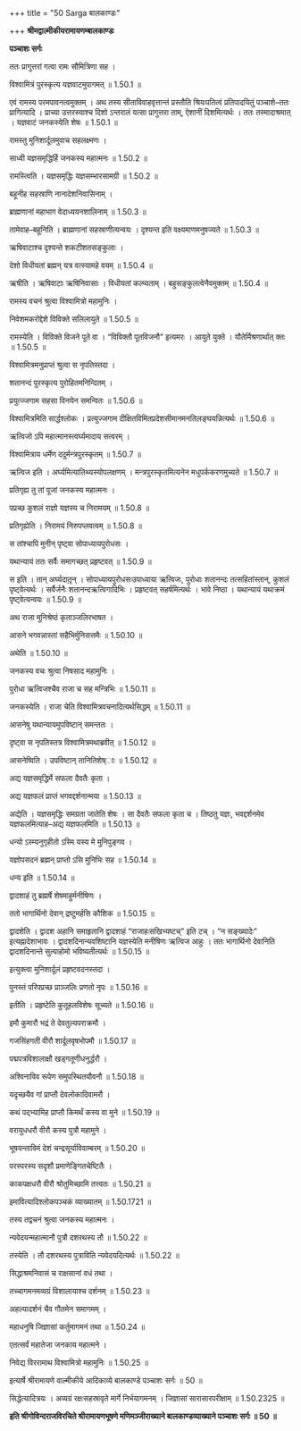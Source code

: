 +++
title = "50 Sarga बालकाण्डः"

+++
**श्रीमद्वाल्मीकीयरामायणम्बालकाण्डः**

**पञ्चाशः सर्गः**

ततः प्रागुत्तरां गत्वा रामः सौमित्रिणा सह ।

विश्वामित्रं पुरस्कृत्य यज्ञवाटमुपागमत् ॥ 1.50.1 ॥

एवं रामस्य परमपावनत्वमुक्तम् । अथ तस्य सीताविवाहवृत्तान्तं प्रस्तौति श्रियःपतित्वं प्रतिपादयितुं पञ्चाशे–ततः प्रागित्यादि । प्राच्या उत्तरस्याश्च दिशो ऽन्तरालं यत्सा प्रागुत्तरा ताम्, ऐशानीं दिशमित्यर्थः । ततः तस्मादाश्रमात् । यज्ञवाटं जनकस्येति शेषः ॥ 1.50.1 ॥

रामस्तु मुनिशार्दूलमुवाच सहलक्ष्मणः ।

साध्वी यज्ञसमृद्धिर्हि जनकस्य महात्मनः ॥ 1.50.2 ॥

रामस्त्विति । यज्ञसमृद्धिः यज्ञसम्भारसामग्री ॥ 1.50.2 ॥

बहूनीह सहस्राणि नानादेशनिवासिनाम् ।

ब्राह्मणानां महाभाग वेदाध्ययनशालिनाम् ॥ 1.50.3 ॥

तामेवाह–बहूनिति । ब्राह्मणानां सहस्राणीत्यन्वयः । दृश्यन्त इति वक्ष्यमाणमनुषज्यते ॥ 1.50.3 ॥

ऋषिवाटाश्च दृश्यन्ते शकटीशतसङ्कुलाः ।

देशो विधीयतां ब्रह्मन् यत्र वत्स्यामहे वयम् ॥ 1.50.4 ॥

ऋषीति । ऋषिवाटाः ऋषिनिवासाः । विधीयतां कल्प्यताम् । बहुसङ्कुलत्वेनैवमुक्तम् ॥ 1.50.4 ॥

रामस्य वचनं श्रुत्वा विश्वामित्रो महामुनिः ।

निवेशमकरोद्देशे विविक्ते सलिलायुते ॥ 1.50.5 ॥

रामस्येति । विविक्ते विजने पूते वा । “विविक्तौ पूतविजनौ” इत्यमरः । आयुते युक्ते । यौतेर्मिश्रणार्थात् क्तः ॥ 1.50.5 ॥

विश्वामित्रमनुप्राप्तं श्रुत्वा स नृपतिस्तदा ।

शतानन्दं पुरस्कृत्य पुरोहितमनिन्दितम् ।

प्रयुत्ज्जगाम सहसा विनयेन समन्वितः ॥ 1.50.6 ॥

विश्वामित्रमिति सार्द्धश्लोकः । प्रत्युज्जगाम दीक्षितविमितप्रदेशसीमानमनतिलङ्घयन्नित्यर्थः ॥ 1.50.6 ॥

ऋत्विजो ऽपि महात्मानस्त्वर्घ्यमादाय सत्वरम् ।

विश्वामित्राय धर्मेण ददुर्मन्त्रपुरस्कृतम् ॥ 1.50.7 ॥

ऋत्विज इति । अर्घ्यमित्यातिथ्यस्योपलक्षणम् । मन्त्रपुरस्कृतमित्यनेन मधुपर्ककरणमुच्यते ॥ 1.50.7 ॥

प्रतिगृह्य तु तां पूजां जनकस्य महात्मनः ।

पप्रच्छ कुशलं राज्ञो यज्ञस्य च निरामयम् ॥ 1.50.8 ॥

प्रतिगृह्येति । निरामयं निरुपप्लवत्वम् ॥ 1.50.8 ॥

स तांश्चापि मुनीन् पृष्ट्वा सोपाध्यायपुरोधसः ।

यथान्यायं ततः सर्वैः समागच्छत् प्रहृष्टवत् ॥ 1.50.9 ॥

स इति । तान् अर्घ्यदातृ़न् । सोपाध्यायपुरोधसःउपाध्याया ऋत्विजः, पुरोधाः शतानन्दः तत्सहितांस्तान्, कुशलं पृष्ट्वेत्यर्थः । सर्वैर्जनैः शतानन्दऋत्विगादिभिः । प्रहृष्टवत् सहर्षमित्यर्थः । भावे निष्ठा । यथान्यायं यथाक्रमं पृष्ट्वेत्यन्वयः ॥ 1.50.9 ॥

अथ राजा मुनिश्रेष्ठं कृताञ्जलिरभाषत ।

आसने भगवन्नास्तां सहैभिर्मुनिसत्तमैः ॥ 1.50.10 ॥

अथेति ॥ 1.50.10 ॥

जनकस्य वचः श्रुत्वा निषसाद महामुनिः ।

पुरोधा ऋत्विजश्चैव राजा च सह मन्त्रिभिः ॥ 1.50.11 ॥

जनकस्येति । राजा चेति विश्वामित्रवचनादित्यर्थसिद्धम् ॥ 1.50.11 ॥

आसनेषु यथान्यायमुपविष्टान् समन्ततः ।

दृष्ट्वा स नृपतिस्तत्र विश्वामित्रमथाब्रवीत् ॥ 1.50.12 ॥

आसनेष्विति । उपविष्टान् तानितिशेष्ाः ॥ 1.50.12 ॥

अद्य यज्ञसमृद्धिर्मे सफला दैवतैः कृता ।

अद्य यज्ञफलं प्राप्तं भगवद्दर्शनान्मया ॥ 1.50.13 ॥

अद्येति । यज्ञसमृद्धिः समग्रता जातेति शेषः । सा दैवतैः सफला कृता च । तिष्ठतु यज्ञः, भवद्दर्शनमेव यज्ञफलमित्याह–अद्य यज्ञफलमिति ॥ 1.50.13 ॥

धन्यो ऽस्म्यनुगृहीतो ऽस्मि यस्य मे मुनिपुङ्गव ।

यज्ञोपसदनं ब्रह्मन् प्राप्तो ऽसि मुनिभिः सह ॥ 1.50.14 ॥

धन्य इति ॥ 1.50.14 ॥

द्वादशाहं तु ब्रह्मर्षे शेषमाहुर्मनीषिणः ।

ततो भागार्थिनो देवान् द्रष्टुमर्हसि कौशिक ॥ 1.50.15 ॥

द्वादशेति । द्वादश अहानि समाहृतानि द्वादशाहं “राजाहःसखिभ्यष्टच्” इति टच् । “न सङ्ख्यादेः” इत्यह्नादेशाभावः । द्वादशदिनान्यवशिष्टानि यज्ञस्येति मनीषिणः ऋत्विज आहुः । ततः भागार्थिनो देवानिति द्वादशदिनान्ते सुत्याहोमो भविष्यतीत्यर्थः ॥ 1.50.15 ॥

इत्युक्त्वा मुनिशार्दूलं प्रहृष्टवदनस्तदा ।

पुनस्तं परिपप्रच्छ प्राञ्जलिः प्रणतो नृपः ॥ 1.50.16 ॥

इतीति । प्रहृष्टेति कुतूहलविशेषः सूच्यते ॥ 1.50.16 ॥

इमौ कुमारौ भद्रं ते देवतुल्यपराक्रमौ ।

गजसिंहगती वीरौ शार्दूलवृषभोपमौ ॥ 1.50.17 ॥

पद्मपत्रविशालाक्षौ खड्गतूणीधनुर्द्धरौ ।

अश्विनाविव रूपेण समुपस्थितयौवनौ ॥ 1.50.18 ॥

यदृच्छयैव गां प्राप्तौ देवलोकादिवामरौ ।

कथं पद्भ्यामिह प्राप्तौ किमर्थं कस्य वा मुने ॥ 1.50.19 ॥

वरायुधधरौ वीरौ कस्य पुत्रौ महामुने ।

भूषयन्ताविमं देशं चन्द्रसूर्याविवाम्बरम् ॥ 1.50.20 ॥

परस्परस्य सदृशौ प्रमाणेङ्गितचेष्टितैः ।

काकपक्षधरौ वीरौ श्रोतुमिच्छामि तत्त्वतः ॥ 1.50.21 ॥

इमावित्यादिश्लोकपञ्चकं व्याख्यातम् ॥ 1.50.1721 ॥

तस्य तद्वचनं श्रुत्वा जनकस्य महात्मनः ।

न्यवेदयन्महात्मानौ पुत्रौ दशरथस्य तौ ॥ 1.50.22 ॥

तस्येति । तौ दशरथस्य पुत्राविति न्यवेदयदित्यर्थः ॥ 1.50.22 ॥

सिद्धाश्रमनिवासं च राक्षसानां वधं तथा ।

तच्चागमनमव्यग्रं विशालायाश्च दर्शनम् ॥ 1.50.23 ॥

अहल्यादर्शनं चैव गौतमेन समागमम् ।

महाधनुषि जिज्ञासां कर्तुमागमनं तथा ॥ 1.50.24 ॥

एतत्सर्वं महातेजा जनकाय महात्मने ।

निवेद्य विररामाथ विश्वामित्रो महामुनिः ॥ 1.50.25 ॥

इत्यार्षे श्रीरामायणे वाल्मीकीये आदिकाव्ये बालकाण्डे पञ्चाशः सर्गः ॥ 50 ॥

सिद्धेत्यादित्रयः । अव्यग्रं रक्षःसहस्रावृते मार्गे निर्भयागमनम् । जिज्ञासां सारासारपरीक्षाम् ॥ 1.50.2325 ॥

**इति श्रीगोविन्दराजविरचिते श्रीरामायणभूषणे मणिमञ्जीराख्याने बालकाण्डव्याख्याने पञ्चाशः सर्गः ॥ 50 ॥**
